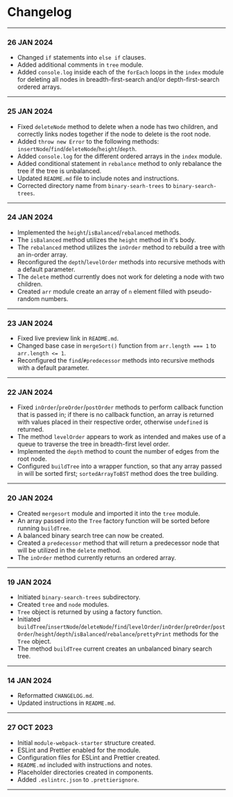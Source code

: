 # Changelog
---
### 26 JAN 2024
- Changed `if` statements into `else if` clauses.
- Added additional comments in `tree` module.
- Added `console.log` inside each of the `forEach` loops in the `index` module for deleting all nodes in breadth-first-search and/or depth-first-search ordered arrays.
---
### 25 JAN 2024
- Fixed `deleteNode` method to delete when a node has two children, and correctly links nodes together if the node to delete is the root node.
- Added `throw new Error` to the following methods: `insertNode`/`find`/`deleteNode`/`height`/`depth`.
- Added `console.log` for the different ordered arrays in the `index` module.
- Added conditional statement in `rebalance` method to only rebalance the tree if the tree is unbalanced.
- Updated `README.md` file to include notes and instructions.
- Corrected directory name from `binary-searh-trees` to `binary-search-trees`.
---
### 24 JAN 2024
- Implemented the `height`/`isBalanced`/`rebalanced` methods.
- The `isBalanced` method utilizes the `height` method in it's body.
- The `rebalanced` method utilizes the `inOrder` method to rebuild a tree with an in-order array.
- Reconfigured the `depth`/`levelOrder` methods into recursive methods with a default parameter.
- The `delete` method currently does not work for deleting a node with two children.
- Created `arr` module create an array of `n` element filled with pseudo-random numbers.  
---
### 23 JAN 2024
- Fixed live preview link in `README.md`.
- Changed base case in `mergeSort()` function from `arr.length === 1` to `arr.length <= 1`.
- Reconfigured the `find`/`#predecessor` methods into recursive methods with a default parameter.
---
### 22 JAN 2024
- Fixed `inOrder`/`preOrder`/`postOrder` methods to perform callback function that is passed in; if there is no callback function, an array is returned with values placed in their respective order, otherwise `undefined` is returned.
- The method `levelOrder` appears to work as intended and makes use of a queue to traverse the tree in breadth-first level order.
- Implemented the `depth` method to count the number of edges from the root node.
- Configured `buildTree` into a wrapper function, so that any array passed in will be sorted first; `sortedArrayToBST` method does the tree building.
---
### 20 JAN 2024
- Created `mergesort` module and imported it into the `tree` module.
- An array passed into the `Tree` factory function will be sorted before running `buildTree`.
- A balanced binary search tree can now be created.
- Created a `predecessor` method that will return a predecessor node that will be utilized in the `delete` method.
- The `inOrder` method currently returns an ordered array.
---
### 19 JAN 2024
- Initiated `binary-search-trees` subdirectory.
- Created `tree` and `node` modules.
- `Tree` object is returned by using a factory function.
- Initiated `buildTree`/`insertNode`/`deleteNode`/`find`/`levelOrder`/`inOrder`/`preOrder`/`postOrder`/`height`/`depth`/`isBalanced`/`rebalance`/`prettyPrint` methods for the `Tree` object.
- The method `buildTree` current creates an unbalanced binary search tree.
---
### 14 JAN 2024
- Reformatted `CHANGELOG.md`.
- Updated instructions in `README.md`.
---
### 27 OCT 2023
- Initial `module-webpack-starter` structure created.
- ESLint and Prettier enabled for the module.
- Configuration files for ESLint and Prettier created.
- `README.md` included with instructions and notes.
- Placeholder directories created in components.
- Added `.eslintrc.json` to `.prettierignore`.  
---